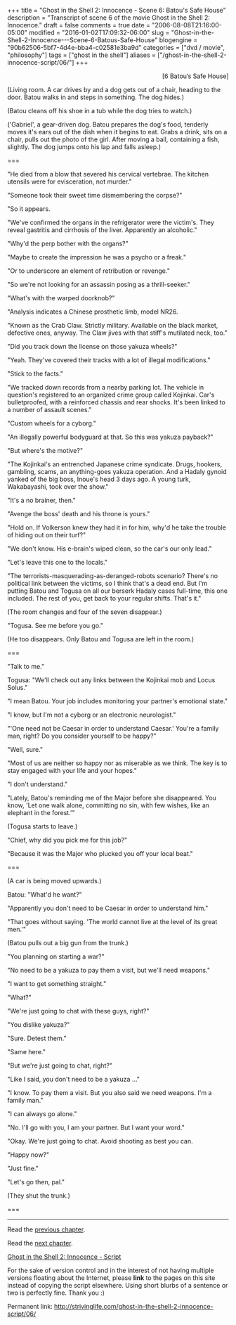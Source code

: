 +++
title = "Ghost in the Shell 2: Innocence - Scene 6: Batou's Safe House"
description = "Transcript of scene 6 of the movie Ghost in the Shell 2: Innocence."
draft = false
comments = true
date = "2006-08-08T21:16:00-05:00"
modified = "2016-01-02T17:09:32-06:00"
slug = "Ghost-in-the-Shell-2-Innocence---Scene-6-Batous-Safe-House"
blogengine = "90b62506-5bf7-4d4e-bba4-c02581e3ba9d"
categories = ["dvd / movie", "philosophy"]
tags = ["ghost in the shell"]
aliases = ["/ghost-in-the-shell-2-innocence-script/06/"]
+++

<p style="text-align: right">
[6 Batou&rsquo;s Safe House] 
</p>

<p>
(Living room. A car drives by and a dog gets out of a chair, heading to the door. Batou walks in and steps in something. The dog hides.) 
</p>

<p>
(Batou cleans off his shoe in a tub while the dog tries to watch.) 
</p>

<p>
(&#39;Gabriel&#39;, a gear-driven dog. Batou prepares the dog&#39;s food, tenderly moves it&#39;s ears out of the dish when it begins to eat. Grabs a drink, sits on a chair, pulls out the photo of the girl. After moving a ball, containing a fish, slightly. The dog jumps onto his lap and falls asleep.) 
</p>

<!--more-->

<p>
=== 
</p>

<p>
&quot;He died from a blow that severed his cervical vertebrae. The kitchen utensils were for evisceration, not murder.&quot; 
</p>

<p>
&quot;Someone took their sweet time dismembering the corpse?&quot; 
</p>

<p>
&quot;So it appears. 
</p>

<p>
&quot;We&#39;ve confirmed the organs in the refrigerator were the victim&#39;s. They reveal gastritis and cirrhosis of the liver. Apparently an alcoholic.&quot; 
</p>

<p>
&quot;Why&#39;d the perp bother with the organs?&quot;<!--adsense--> 
</p>

<p>
&quot;Maybe to create the impression he was a psycho or a freak.&quot; 
</p>

<p>
&quot;Or to underscore an element of retribution or revenge.&quot; 
</p>

<p>
&quot;So we&#39;re not looking for an assassin posing as a thrill-seeker.&quot; 
</p>

<p>
&quot;What&#39;s with the warped doorknob?&quot; 
</p>

<p>
&quot;Analysis indicates a Chinese prosthetic limb, model NR26. 
</p>

<p>
&quot;Known as the Crab Claw. Strictly military. Available on the black market, defective ones, anyway. The Claw jives with that stiff&#39;s mutilated neck, too.&quot; 
</p>

<p>
&quot;Did you track down the license on those yakuza wheels?&quot; 
</p>

<p>
&quot;Yeah. They&#39;ve covered their tracks with a lot of illegal modifications.&quot; 
</p>

<p>
&quot;Stick to the facts.&quot; 
</p>

<p>
&quot;We tracked down records from a nearby parking lot. The vehicle in question&#39;s registered to an organized crime group called Kojinkai. Car&#39;s bulletproofed, with a reinforced chassis and rear shocks. It&#39;s been linked to a number of assault scenes.&quot; 
</p>

<p>
&quot;Custom wheels for a cyborg.&quot; 
</p>

<p>
&quot;An illegally powerful bodyguard at that. So this was yakuza payback?&quot; 
</p>

<p>
&quot;But where&#39;s the motive?&quot; 
</p>

<p>
&quot;The Kojinkai&#39;s an entrenched Japanese crime syndicate. Drugs, hookers, gambling, scams, an anything-goes yakuza operation. And a Hadaly gynoid yanked of the big boss, Inoue&#39;s head 3 days ago. A young turk, Wakabayashi, took over the show.&quot; 
</p>

<p>
&quot;It&#39;s a no brainer, then.&quot; 
</p>

<p>
&quot;Avenge the boss&#39; death and his throne is yours.&quot; 
</p>

<p>
&quot;Hold on. If Volkerson knew they had it in for him, why&#39;d he take the trouble of hiding out on their turf?&quot; 
</p>

<p>
&quot;We don&#39;t know. His e-brain&#39;s wiped clean, so the car&#39;s our only lead.&quot; 
</p>

<p>
&quot;Let&#39;s leave this one to the locals.&quot; 
</p>

<p>
&quot;The terrorists-masquerading-as-deranged-robots scenario? There&#39;s no political link between the victims, so I think that&#39;s a dead end. But I&#39;m putting Batou and Togusa on all our berserk Hadaly cases full-time, this one included. The rest of you, get back to your regular shifts. That&#39;s it.&quot; 
</p>

<p>
(The room changes and four of the seven disappear.) 
</p>

<p>
&quot;Togusa. See me before you go.&quot; 
</p>

<p>
(He too disappears. Only Batou and Togusa are left in the room.) 
</p>

<p>
=== 
</p>

<p>
&quot;Talk to me.&quot; 
</p>

<p>
Togusa: &quot;We&#39;ll check out any links between the Kojinkai mob and Locus Solus.&quot; 
</p>

<p>
&quot;I mean Batou. Your job includes monitoring your partner&#39;s emotional state.&quot; 
</p>

<p>
&quot;I know, but I&#39;m not a cyborg or an electronic neurologist.&quot; 
</p>

<p>
&quot;&#39;One need not be Caesar in order to understand Caesar.&#39; You&#39;re a family man, right? Do you consider yourself to be happy?&quot; 
</p>

<p>
&quot;Well, sure.&quot; 
</p>

<p>
&quot;Most of us are neither so happy nor as miserable as we think. The key is to stay engaged with your life and your hopes.&quot; 
</p>

<p>
&quot;I don&#39;t understand.&quot; 
</p>

<p>
&quot;Lately, Batou&#39;s reminding me of the Major before she disappeared. You know, &#39;Let one walk alone, committing no sin, with few wishes, like an elephant in the forest.&#39;&quot; 
</p>

<p>
(Togusa starts to leave.) 
</p>

<p>
&quot;Chief, why did you pick me for this job?&quot; 
</p>

<p>
&quot;Because it was the Major who plucked you off your local beat.&quot; 
</p>

<p>
=== 
</p>

<p>
(A car is being moved upwards.) 
</p>

<p>
Batou: &quot;What&#39;d he want?&quot; 
</p>

<p>
&quot;Apparently you don&#39;t need to be Caesar in order to understand him.&quot; 
</p>

<p>
&quot;That goes without saying. &#39;The world cannot live at the level of its great men.&#39;&quot; 
</p>

<p>
(Batou pulls out a big gun from the trunk.) 
</p>

<p>
&quot;You planning on starting a war?&quot; 
</p>

<p>
&quot;No need to be a yakuza to pay them a visit, but we&#39;ll need weapons.&quot; 
</p>

<p>
&quot;I want to get something straight.&quot; 
</p>

<p>
&quot;What?&quot; 
</p>

<p>
&quot;We&#39;re just going to chat with these guys, right?&quot; 
</p>

<p>
&quot;You dislike yakuza?&quot; 
</p>

<p>
&quot;Sure. Detest them.&quot; 
</p>

<p>
&quot;Same here.&quot; 
</p>

<p>
&quot;But we&#39;re just going to chat, right?&quot; 
</p>

<p>
&quot;Like I said, you don&#39;t need to be a yakuza ...&quot; 
</p>

<p>
&quot;I know. To pay them a visit. But you also said we need weapons. I&#39;m a family man.&quot; 
</p>

<p>
&quot;I can always go alone.&quot; 
</p>

<p>
&quot;No. I&#39;ll go with you, I am your partner. But I want your word.&quot; 
</p>

<p>
&quot;Okay. We&#39;re just going to chat. Avoid shooting as best you can. 
</p>

<p>
&quot;Happy now?&quot; 
</p>

<p>
&quot;Just fine.&quot; 
</p>

<p>
&quot;Let&#39;s go then, pal.&quot; 
</p>

<p>
(They shut the trunk.) 
</p>

<p>
=== 
</p>

<hr />

<p>
Read the <a href="http://strivinglife.com/ghost-in-the-shell-2-innocence-script/05/">previous chapter</a>. 
</p>

<p>
Read the <a href="http://strivinglife.com/ghost-in-the-shell-2-innocence-script/07/">next chapter</a>. 
</p>

<p>
<a href="http://strivinglife.com/ghost-in-the-shell-2-innocence-script/">Ghost in the Shell 2: Innocence - Script</a> 
</p>

<div class="tip">
<p>
For the sake of version control and in the interest of not having multiple versions floating about the Internet, please <strong>link</strong> to the pages on this site instead of copying the script elsewhere. Using short blurbs of a sentence or two is perfectly fine. Thank you :) 
</p>
<p>
Permanent link: <a href="http://strivinglife.com/ghost-in-the-shell-2-innocence-script/06/">http://strivinglife.com/ghost-in-the-shell-2-innocence-script/06/</a> 
</p>
</div>
